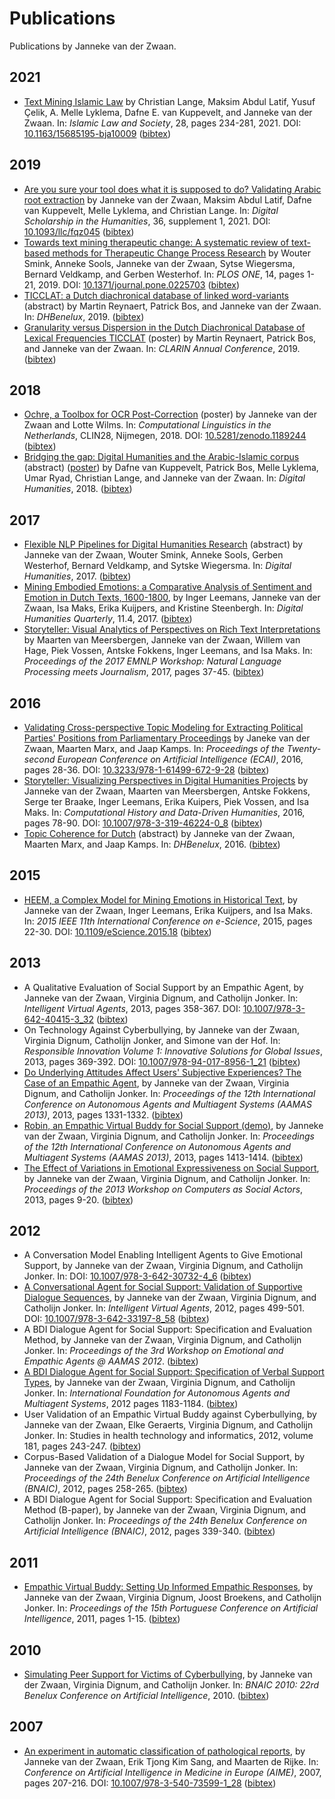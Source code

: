 # Publications

Publications by Janneke van der Zwaan.

## 2021

* [Text Mining Islamic Law](https://brill.com/view/journals/ils/28/3/article-p234_234.xml)
by Christian Lange, Maksim Abdul Latif, Yusuf Çelik, A. Melle Lyklema, Dafne E. van Kuppevelt, and Janneke van der Zwaan.
In: _Islamic Law and Society_, 28, pages 234-281, 2021.
DOI: [10.1163/15685195-bja10009](https://brill.com/view/journals/ils/28/3/article-p234_234.xml)
([bibtex](https://raw.githubusercontent.com/jvdzwaan/jvdzwaan.github.io/master/bib/lange_et_al_2021.bib.txt))

## 2019

* [Are you sure your tool does what it is supposed to do? Validating Arabic root extraction](https://academic.oup.com/dsh/advance-article/doi/10.1093/llc/fqz045/5545478)
by Janneke van der Zwaan,  Maksim Abdul Latif,  Dafne van Kuppevelt,  Melle Lyklema, and Christian Lange.
In: _Digital Scholarship in the Humanities_, 36, supplement 1, 2021.
DOI: [10.1093/llc/fqz045](https://academic.oup.com/dsh/advance-article/doi/10.1093/llc/fqz045/5545478)
([bibtex](https://raw.githubusercontent.com/jvdzwaan/jvdzwaan.github.io/master/bib/van_der_zwaan_dsh_2019.bib.txt))
* [Towards text mining therapeutic change: A systematic review of text-based methods for Therapeutic Change Process Research](https://journals.plos.org/plosone/article?id=10.1371/journal.pone.0225703)
by Wouter Smink, Anneke Sools, Janneke van der Zwaan, Sytse Wiegersma, Bernard Veldkamp, and Gerben Westerhof.
In: _PLOS ONE_, 14, pages 1-21, 2019.
DOI: [10.1371/journal.pone.0225703](https://doi.org/10.1371/journal.pone.0225703)
([bibtex](https://raw.githubusercontent.com/jvdzwaan/jvdzwaan.github.io/master/bib/smink_et_al_2019.bib.txt))
* [TICCLAT: a Dutch diachronical database of linked word-variants](jvdzwaan.github.io/pdf/DH_Benelux_2019_paper_46.pdf) (abstract)
by Martin Reynaert, Patrick Bos, and Janneke van der Zwaan.
In: _DHBenelux_, 2019.
([bibtex](https://raw.githubusercontent.com/jvdzwaan/jvdzwaan.github.io/master/bib/reynaert_dhbenelux_2019.bib.txt))
* [Granularity versus Dispersion in the Dutch Diachronical Database of Lexical Frequencies TICCLAT](jvdzwaan.github.io/pdf/Reynaert_CLARIN_2019.pdf) (poster)
by Martin Reynaert, Patrick Bos, and Janneke van der Zwaan.
In: _CLARIN Annual Conference_, 2019.
([bibtex](https://raw.githubusercontent.com/jvdzwaan/jvdzwaan.github.io/master/bib/reynaert_clarin_2019.bib.txt))

## 2018

* [Ochre, a Toolbox for OCR Post-Correction](https://doi.org/10.5281/zenodo.1189244) (poster)
by Janneke van der Zwaan and Lotte Wilms.
In: _Computational Linguistics in the Netherlands_, CLIN28, Nijmegen, 2018.
DOI: [10.5281/zenodo.1189244](https://doi.org/10.5281/zenodo.1189244)
([bibtex](https://raw.githubusercontent.com/jvdzwaan/jvdzwaan.github.io/master/bib/zwaan_ochre_2018.bib.txt))
* [Bridging the gap: Digital Humanities and the Arabic-Islamic corpus](https://dh2018.adho.org/en/bridging-the-gap-digital-humanities-and-the-arabic-islamic-corpus/) (abstract) ([poster](https://doi.org/10.5281/zenodo.1299523))
by Dafne van Kuppevelt, Patrick Bos, Melle Lyklema, Umar Ryad, Christian Lange, and Janneke van der Zwaan.
In: _Digital Humanities_, 2018.
([bibtex](https://raw.githubusercontent.com/jvdzwaan/jvdzwaan.github.io/master/bib/van_kuppevelt_bridging_2018.bib.txt))

## 2017

* [Flexible NLP Pipelines for Digital Humanities Research](https://dh2017.adho.org/abstracts/215/215.pdf) (abstract)
by Janneke van der Zwaan, Wouter Smink, Anneke Sools, Gerben Westerhof, Bernard Veldkamp, and Sytske Wiegersma.
In: _Digital Humanities_, 2017.
([bibtex](https://raw.githubusercontent.com/jvdzwaan/jvdzwaan.github.io/master/bib/zwaan_dh_2017.bib.txt))
* [Mining Embodied Emotions: a Comparative Analysis of Sentiment and Emotion in Dutch Texts, 1600-1800](www.digitalhumanities.org/dhq/vol/11/4/000343/000343.html),
by Inger Leemans, Janneke van der Zwaan, Isa Maks, Erika Kuijpers, and Kristine Steenbergh.
In: _Digital Humanities Quarterly_, 11.4, 2017.
([bibtex](https://raw.githubusercontent.com/jvdzwaan/jvdzwaan.github.io/master/bib/leemans_mining_2017.bib.txt))
* [Storyteller: Visual Analytics of Perspectives on Rich Text Interpretations](http://www.aclweb.org/anthology/W17-4207)
by Maarten van Meersbergen, Janneke van der Zwaan, Willem van Hage, Piek Vossen, Antske Fokkens, Inger Leemans, and Isa Maks.
In: _Proceedings of the 2017 EMNLP Workshop: Natural Language Processing meets Journalism_, 2017, pages 37-45.
([bibtex](https://raw.githubusercontent.com/jvdzwaan/jvdzwaan.github.io/master/bib/meersbergen_storyteller_2017.bib.txt))

## 2016

* [Validating Cross-perspective Topic Modeling for Extracting Political Parties' Positions from Parliamentary Proceedings](jvdzwaan.github.io/pdf/van_der_zwaan_validating_2016.pdf)
by Janeke van der Zwaan, Maarten Marx, and Jaap Kamps.
In: _Proceedings of the Twenty-second European Conference on Artificial Intelligence (ECAI)_, 2016, pages 28-36.
DOI: [10.3233/978-1-61499-672-9-28](https://doi.org/10.3233/978-1-61499-672-9-28)
([bibtex](https://raw.githubusercontent.com/jvdzwaan/jvdzwaan.github.io/master/bib/van_der_zwaan_validating_2016.bib.txt))
* [Storyteller: Visualizing Perspectives in Digital Humanities Projects](jvdzwaan.github.io/pdf/zwaan_storyteller_2016.pdf)
by Janneke van der Zwaan, Maarten van Meersbergen, Antske Fokkens, Serge ter Braake, Inger Leemans, Erika Kuipers, Piek Vossen, and Isa Maks.
In: _Computational History and Data-Driven Humanities_, 2016, pages 78-90.
DOI: [10.1007/978-3-319-46224-0_8](https://doi.org/10.1007/978-3-319-46224-0_8)
([bibtex](https://raw.githubusercontent.com/jvdzwaan/jvdzwaan.github.io/master/bib/zwaan_storyteller_2016.bib.txt))
* [Topic Coherence for Dutch](jvdzwaan.github.io/pdf/zwaan_dhbenelux_2016.pdf) (abstract)
by Janneke van der Zwaan, Maarten Marx, and Jaap Kamps.
In: _DHBenelux_, 2016.
([bibtex](https://raw.githubusercontent.com/jvdzwaan/jvdzwaan.github.io/master/bib/zwaan_dhbenelux_2016.bib.txt))

## 2015

* [HEEM, a Complex Model for Mining Emotions in Historical Text](jvdzwaan.github.io/pdf/van_der_zwaan_heem_2015.pdf),
by Janneke van der Zwaan, Inger Leemans, Erika Kuijpers, and Isa Maks.
In: _2015 IEEE 11th International Conference on e-Science_, 2015, pages 22-30.
DOI: [10.1109/eScience.2015.18](https://doi.org/10.1109/eScience.2015.18)
([bibtex](https://raw.githubusercontent.com/jvdzwaan/jvdzwaan.github.io/master/bib/van_der_zwaan_heem_2015.bib.txt))

## 2013

* A Qualitative Evaluation of Social Support by an Empathic Agent,
by Janneke van der Zwaan, Virginia Dignum, and Catholijn Jonker.
In: _Intelligent Virtual Agents_, 2013, pages 358-367.
DOI: [10.1007/978-3-642-40415-3_32](https://doi.org/10.1007/978-3-642-40415-3_32)
([bibtex](https://raw.githubusercontent.com/jvdzwaan/jvdzwaan.github.io/master/bib/zwaan_2013_iva.bib.txt))
* On Technology Against Cyberbullying,
by Janneke van der Zwaan, Virginia Dignum, Catholijn Jonker, and Simone van der Hof.
In: _Responsible Innovation Volume 1: Innovative Solutions for Global Issues_, 2013, pages 369-392.
DOI: [10.1007/978-94-017-8956-1_21](https://doi.org/10.1007/978-94-017-8956-1_21)
([bibtex](https://raw.githubusercontent.com/jvdzwaan/jvdzwaan.github.io/master/bib/zwaan_2013_ribook.bib.txt))
* [Do Underlying Attitudes Affect Users' Subjective Experiences? The Case of an Empathic Agent](http://www.ifaamas.org/Proceedings/aamas2013/docs/p1331.pdf),
by Janneke van der Zwaan, Virginia Dignum, and Catholijn Jonker.
In: _Proceedings of the 12th International Conference on Autonomous Agents and Multiagent Systems (AAMAS 2013)_, 2013, pages 1331-1332.
([bibtex](https://raw.githubusercontent.com/jvdzwaan/jvdzwaan.github.io/master/bib/zwaan_2013_aamas.bib.txt))
* [Robin, an Empathic Virtual Buddy for Social Support (demo)](http://www.aamas-conference.org/Proceedings/aamas2013/docs/p1413.pdf),
by Janneke van der Zwaan, Virginia Dignum, and Catholijn Jonker.
In: _Proceedings of the 12th International Conference on Autonomous Agents and Multiagent Systems (AAMAS 2013)_, 2013, pages 1413-1414.
([bibtex](https://raw.githubusercontent.com/jvdzwaan/jvdzwaan.github.io/master/bib/zwaan_2013_aamas_demo.bib.txt))
* [The Effect of Variations in Emotional Expressiveness on Social Support](jvdzwaan.github.io/pdf/Zwaan_et_al_effect_of_emotional_expressiveness.pdf),
by Janneke van der Zwaan, Virginia Dignum, and Catholijn Jonker.
In: _Proceedings of the 2013 Workshop on Computers as Social Actors_, 2013, pages 9-20.
([bibtex](https://raw.githubusercontent.com/jvdzwaan/jvdzwaan.github.io/master/bib/zwaan_2013_casa.bib.txt))

## 2012

* A Conversation Model Enabling Intelligent Agents to Give Emotional Support,
by Janneke van der Zwaan, Virginia Dignum, and Catholijn Jonker.
In:
DOI: [10.1007/978-3-642-30732-4_6](https://doi.org/10.1007/978-3-642-30732-4_6)
([bibtex](https://raw.githubusercontent.com/jvdzwaan/jvdzwaan.github.io/master/bib/Zwaan_IEA_2012.bib.txt))
* [A Conversational Agent for Social Support: Validation of Supportive Dialogue Sequences](http://www.mmi.tudelft.nl/~catholijn/publications/sites/default/files/Zwaan_Conversational%20agent%202012.pdf),
by Janneke van der Zwaan, Virginia Dignum, and Catholijn Jonker.
In: _Intelligent Virtual Agents_, 2012, pages 499-501.
DOI: [10.1007/978-3-642-33197-8_58](http://dx.doi.org/10.1007/978-3-642-33197-8_58)
([bibtex](https://raw.githubusercontent.com/jvdzwaan/jvdzwaan.github.io/master/bib/zwaan_2012_IVA.bib.txt))
* A BDI Dialogue Agent for Social Support: Specification and Evaluation Method,
by Janneke van der Zwaan, Virginia Dignum, and Catholijn Jonker.
In: _Proceedings of the 3rd Workshop on Emotional and Empathic Agents @ AAMAS 2012_.
([bibtex](https://raw.githubusercontent.com/jvdzwaan/jvdzwaan.github.io/master/bib/zwaan_2012_eea_at_aamas.bib.txt))
* [A BDI Dialogue Agent for Social Support: Specification of Verbal Support Types](https://ii.tudelft.nl/sites/default/files/Zwaan_BDI%20dialogue%20Specificaton%202012.pdf),
by Janneke van der Zwaan, Virginia Dignum, and Catholijn Jonker.
In: _International Foundation for Autonomous Agents and Multiagent Systems_, 2012 pages 1183-1184.
([bibtex](https://raw.githubusercontent.com/jvdzwaan/jvdzwaan.github.io/master/bib/Zwaan_2012_aamas_ext_abs.bib.txt))
* User Validation of an Empathic Virtual Buddy against Cyberbullying,
by Janneke van der Zwaan, Elke Geraerts, Virginia Dignum, and Catholijn Jonker.
In: Studies in health technology and informatics, 2012, volume 181, pages 243-247.
([bibtex](https://raw.githubusercontent.com/jvdzwaan/jvdzwaan.github.io/master/bib/zwaan_2012_cyber17.bib.txt))
* Corpus-Based Validation of a Dialogue Model for Social Support,
by Janneke van der Zwaan, Virginia Dignum, and Catholijn Jonker.
In: _Proceedings of the 24th Benelux Conference on Artificial Intelligence (BNAIC)_, 2012, pages 258-265.
([bibtex](https://raw.githubusercontent.com/jvdzwaan/jvdzwaan.github.io/master/bib/zwaan_2012_bnaic.bib.txt))
* A BDI Dialogue Agent for Social Support: Specification and Evaluation Method (B-paper),
by Janneke van der Zwaan, Virginia Dignum, and Catholijn Jonker.
In: _Proceedings of the 24th Benelux Conference on Artificial Intelligence (BNAIC)_, 2012, pages 339-340.
([bibtex](https://raw.githubusercontent.com/jvdzwaan/jvdzwaan.github.io/master/bib/zwaan_2012_bnaic_b.bib.txt))

## 2011

* [Empathic Virtual Buddy: Setting Up Informed Empathic Responses](http://citeseerx.ist.psu.edu/viewdoc/download?doi=10.1.1.713.7126&rep=rep1&type=pdf),
by Janneke van der Zwaan, Virginia Dignum, Joost Broekens, and Catholijn Jonker.
In: _Proceedings of the 15th Portuguese Conference on Artificial Intelligence_, 2011, pages 1-15.
([bibtex](https://raw.githubusercontent.com/jvdzwaan/jvdzwaan.github.io/master/bib/zwaan2011.bib.txt))

## 2010

* [Simulating Peer Support for Victims of Cyberbullying](http://citeseerx.ist.psu.edu/viewdoc/download?doi=10.1.1.724.2423&rep=rep1&type=pdf),
by Janneke van der Zwaan, Virginia Dignum, and Catholijn Jonker.
In: _BNAIC 2010: 22rd Benelux Conference on Artificial Intelligence_, 2010.
([bibtex](https://raw.githubusercontent.com/jvdzwaan/jvdzwaan.github.io/master/bib/zwaan_bnaic_2010.bib.txt))

## 2007

* [An experiment in automatic classification of pathological reports](https://ifarm.nl/erikt/papers/aime2007.pdf),
by Janneke van der Zwaan, Erik Tjong Kim Sang, and Maarten de Rijke.
In: _Conference on Artificial Intelligence in Medicine in Europe (AIME)_, 2007, pages 207-216.
DOI: [10.1007/978-3-540-73599-1_28](https://doi.org/10.1007/978-3-540-73599-1_28)
([bibtex](https://raw.githubusercontent.com/jvdzwaan/jvdzwaan.github.io/master/bib/zwaan_2007_aime.bib.txt))
